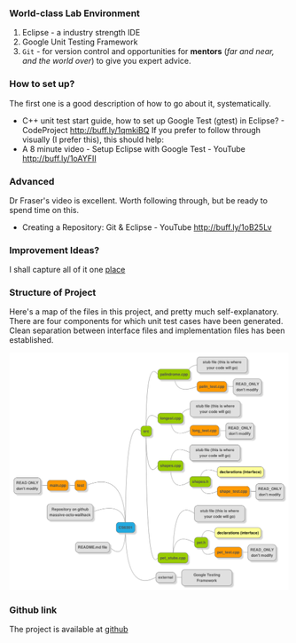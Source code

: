 ### World-class Lab Environment
1. Eclipse - a industry strength IDE
2. Google Unit Testing Framework
3. `Git` - for version control and opportunities for **mentors** (_far and near, and the world over_) to give you expert advice. 

### How to set up?
The first one is a good description of how to go about it, systematically. 
- C++ unit test start guide, how to set up Google Test (gtest) in Eclipse? - CodeProject http://buff.ly/1qmkiBQ 
If you prefer to follow through visually (I prefer this), this should help: 
- A 8 minute video - Setup Eclipse with Google Test - YouTube http://buff.ly/1oAYFII 

### Advanced
Dr Fraser's video is excellent. Worth following through, but be ready to spend time on this. 
- Creating a Repository: Git & Eclipse - YouTube http://buff.ly/1oB25Lv 

### Improvement Ideas?
I shall capture all of it one [place](doc/TODO.md)

### Structure of Project
Here's a map of the files in this project, and pretty much self-explanatory. There are four components for which unit test cases have been generated.
Clean separation between interface files and implementation files has been established.

![Image](img/directory_map.png?raw=true)


### Github link
The project is available at [github](https://github.com/kgashok/massive-octo-wallhack)



